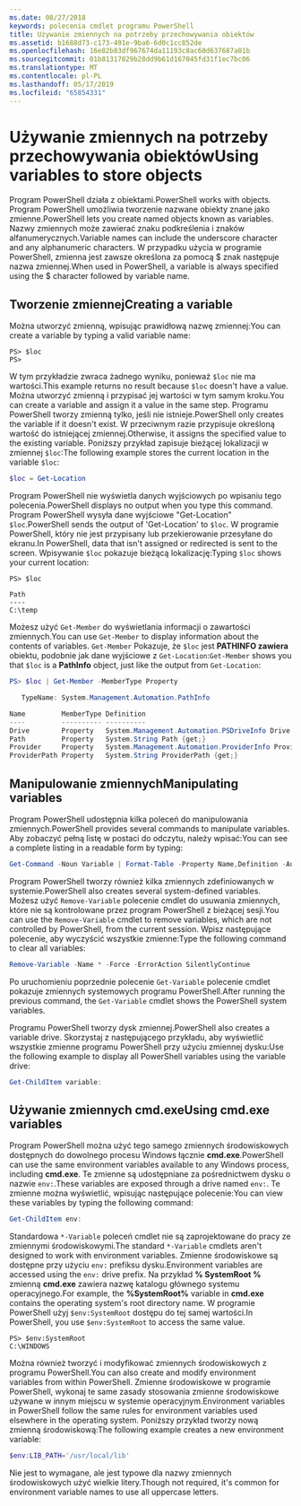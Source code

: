 ```yaml
---
ms.date: 08/27/2018
keywords: polecenia cmdlet programu PowerShell
title: Używanie zmiennych na potrzeby przechowywania obiektów
ms.assetid: b1688d73-c173-491e-9ba6-6d0c1cc852de
ms.openlocfilehash: 16e82b83df967674da11193c8ac60d637687a01b
ms.sourcegitcommit: 01b81317029b28dd9b61d167045fd31f1ec7bc06
ms.translationtype: MT
ms.contentlocale: pl-PL
ms.lasthandoff: 05/17/2019
ms.locfileid: "65854331"
---
```

# <a name="using-variables-to-store-objects"></a><span data-ttu-id="1f655-103">Używanie zmiennych na potrzeby przechowywania obiektów</span><span class="sxs-lookup"><span data-stu-id="1f655-103">Using variables to store objects</span></span>

<span data-ttu-id="1f655-104">Program PowerShell działa z obiektami.</span><span class="sxs-lookup"><span data-stu-id="1f655-104">PowerShell works with objects.</span></span> <span data-ttu-id="1f655-105">Program PowerShell umożliwia tworzenie nazwane obiekty znane jako zmienne.</span><span class="sxs-lookup"><span data-stu-id="1f655-105">PowerShell lets you create named objects known as variables.</span></span>
<span data-ttu-id="1f655-106">Nazwy zmiennych może zawierać znaku podkreślenia i znaków alfanumerycznych.</span><span class="sxs-lookup"><span data-stu-id="1f655-106">Variable names can include the underscore character and any alphanumeric characters.</span></span> <span data-ttu-id="1f655-107">W przypadku użycia w programie PowerShell, zmienna jest zawsze określona za pomocą \$ znak następuje nazwa zmiennej.</span><span class="sxs-lookup"><span data-stu-id="1f655-107">When used in PowerShell, a variable is always specified using the \$ character followed by variable name.</span></span>

## <a name="creating-a-variable"></a><span data-ttu-id="1f655-108">Tworzenie zmiennej</span><span class="sxs-lookup"><span data-stu-id="1f655-108">Creating a variable</span></span>

<span data-ttu-id="1f655-109">Można utworzyć zmienną, wpisując prawidłową nazwę zmiennej:</span><span class="sxs-lookup"><span data-stu-id="1f655-109">You can create a variable by typing a valid variable name:</span></span>

```
PS> $loc
PS>
```

<span data-ttu-id="1f655-110">W tym przykładzie zwraca żadnego wyniku, ponieważ `$loc` nie ma wartości.</span><span class="sxs-lookup"><span data-stu-id="1f655-110">This example returns no result because `$loc` doesn't have a value.</span></span> <span data-ttu-id="1f655-111">Można utworzyć zmienną i przypisać jej wartości w tym samym kroku.</span><span class="sxs-lookup"><span data-stu-id="1f655-111">You can create a variable and assign it a value in the same step.</span></span> <span data-ttu-id="1f655-112">Programu PowerShell tworzy zmienną tylko, jeśli nie istnieje.</span><span class="sxs-lookup"><span data-stu-id="1f655-112">PowerShell only creates the variable if it doesn't exist.</span></span>
<span data-ttu-id="1f655-113">W przeciwnym razie przypisuje określoną wartość do istniejącej zmiennej.</span><span class="sxs-lookup"><span data-stu-id="1f655-113">Otherwise, it assigns the specified value to the existing variable.</span></span> <span data-ttu-id="1f655-114">Poniższy przykład zapisuje bieżącej lokalizacji w zmiennej `$loc`:</span><span class="sxs-lookup"><span data-stu-id="1f655-114">The following example stores the current location in the variable `$loc`:</span></span>

```powershell
$loc = Get-Location
```

<span data-ttu-id="1f655-115">Program PowerShell nie wyświetla danych wyjściowych po wpisaniu tego polecenia.</span><span class="sxs-lookup"><span data-stu-id="1f655-115">PowerShell displays no output when you type this command.</span></span> <span data-ttu-id="1f655-116">Program PowerShell wysyła dane wyjściowe "Get-Location" `$loc`.</span><span class="sxs-lookup"><span data-stu-id="1f655-116">PowerShell sends the output of 'Get-Location' to `$loc`.</span></span> <span data-ttu-id="1f655-117">W programie PowerShell, który nie jest przypisany lub przekierowanie przesyłane do ekranu.</span><span class="sxs-lookup"><span data-stu-id="1f655-117">In PowerShell, data that isn't assigned or redirected is sent to the screen.</span></span> <span data-ttu-id="1f655-118">Wpisywanie `$loc` pokazuje bieżącą lokalizację:</span><span class="sxs-lookup"><span data-stu-id="1f655-118">Typing `$loc` shows your current location:</span></span>

```
PS> $loc

Path
----
C:\temp
```

<span data-ttu-id="1f655-119">Możesz użyć `Get-Member` do wyświetlania informacji o zawartości zmiennych.</span><span class="sxs-lookup"><span data-stu-id="1f655-119">You can use `Get-Member` to display information about the contents of variables.</span></span> <span data-ttu-id="1f655-120">`Get-Member` Pokazuje, że `$loc` jest **PATHINFO zawiera** obiektu, podobnie jak dane wyjściowe z `Get-Location`:</span><span class="sxs-lookup"><span data-stu-id="1f655-120">`Get-Member` shows you that `$loc` is a **PathInfo** object, just like the output from `Get-Location`:</span></span>

```powershell
PS> $loc | Get-Member -MemberType Property

   TypeName: System.Management.Automation.PathInfo

Name         MemberType Definition
----         ---------- ----------
Drive        Property   System.Management.Automation.PSDriveInfo Drive {get;}
Path         Property   System.String Path {get;}
Provider     Property   System.Management.Automation.ProviderInfo Provider {...
ProviderPath Property   System.String ProviderPath {get;}
```

## <a name="manipulating-variables"></a><span data-ttu-id="1f655-121">Manipulowanie zmiennych</span><span class="sxs-lookup"><span data-stu-id="1f655-121">Manipulating variables</span></span>

<span data-ttu-id="1f655-122">Program PowerShell udostępnia kilka poleceń do manipulowania zmiennych.</span><span class="sxs-lookup"><span data-stu-id="1f655-122">PowerShell provides several commands to manipulate variables.</span></span> <span data-ttu-id="1f655-123">Aby zobaczyć pełną listę w postaci do odczytu, należy wpisać:</span><span class="sxs-lookup"><span data-stu-id="1f655-123">You can see a complete listing in a readable form by typing:</span></span>

```powershell
Get-Command -Noun Variable | Format-Table -Property Name,Definition -AutoSize -Wrap
```

<span data-ttu-id="1f655-124">Program PowerShell tworzy również kilka zmiennych zdefiniowanych w systemie.</span><span class="sxs-lookup"><span data-stu-id="1f655-124">PowerShell also creates several system-defined variables.</span></span> <span data-ttu-id="1f655-125">Możesz użyć `Remove-Variable` polecenie cmdlet do usuwania zmiennych, które nie są kontrolowane przez program PowerShell z bieżącej sesji.</span><span class="sxs-lookup"><span data-stu-id="1f655-125">You can use the `Remove-Variable` cmdlet to remove variables, which are not controlled by PowerShell, from the current session.</span></span> <span data-ttu-id="1f655-126">Wpisz następujące polecenie, aby wyczyścić wszystkie zmienne:</span><span class="sxs-lookup"><span data-stu-id="1f655-126">Type the following command to clear all variables:</span></span>

```powershell
Remove-Variable -Name * -Force -ErrorAction SilentlyContinue
```

<span data-ttu-id="1f655-127">Po uruchomieniu poprzednie polecenie `Get-Variable` polecenie cmdlet pokazuje zmiennych systemowych programu PowerShell.</span><span class="sxs-lookup"><span data-stu-id="1f655-127">After running the previous command, the `Get-Variable` cmdlet shows the PowerShell system variables.</span></span>

<span data-ttu-id="1f655-128">Programu PowerShell tworzy dysk zmiennej.</span><span class="sxs-lookup"><span data-stu-id="1f655-128">PowerShell also creates a variable drive.</span></span> <span data-ttu-id="1f655-129">Skorzystaj z następującego przykładu, aby wyświetlić wszystkie zmienne programu PowerShell przy użyciu zmiennej dysku:</span><span class="sxs-lookup"><span data-stu-id="1f655-129">Use the following example to display all PowerShell variables using the variable drive:</span></span>

```powershell
Get-ChildItem variable:
```

## <a name="using-cmdexe-variables"></a><span data-ttu-id="1f655-130">Używanie zmiennych cmd.exe</span><span class="sxs-lookup"><span data-stu-id="1f655-130">Using cmd.exe variables</span></span>

<span data-ttu-id="1f655-131">Program PowerShell można użyć tego samego zmiennych środowiskowych dostępnych do dowolnego procesu Windows łącznie **cmd.exe**.</span><span class="sxs-lookup"><span data-stu-id="1f655-131">PowerShell can use the same environment variables available to any Windows process, including **cmd.exe**.</span></span> <span data-ttu-id="1f655-132">Te zmienne są udostępniane za pośrednictwem dysku o nazwie `env:`.</span><span class="sxs-lookup"><span data-stu-id="1f655-132">These variables are exposed through a drive named `env:`.</span></span> <span data-ttu-id="1f655-133">Te zmienne można wyświetlić, wpisując następujące polecenie:</span><span class="sxs-lookup"><span data-stu-id="1f655-133">You can view these variables by typing the following command:</span></span>

```powershell
Get-ChildItem env:
```

<span data-ttu-id="1f655-134">Standardowa `*-Variable` poleceń cmdlet nie są zaprojektowane do pracy ze zmiennymi środowiskowymi.</span><span class="sxs-lookup"><span data-stu-id="1f655-134">The standard `*-Variable` cmdlets aren't designed to work with environment variables.</span></span> <span data-ttu-id="1f655-135">Zmienne środowiskowe są dostępne przy użyciu `env:` prefiksu dysku.</span><span class="sxs-lookup"><span data-stu-id="1f655-135">Environment variables are accessed using the `env:` drive prefix.</span></span> <span data-ttu-id="1f655-136">Na przykład **% SystemRoot %** zmienną **cmd.exe** zawiera nazwę katalogu głównego systemu operacyjnego.</span><span class="sxs-lookup"><span data-stu-id="1f655-136">For example, the **%SystemRoot%** variable in **cmd.exe** contains the operating system's root directory name.</span></span> <span data-ttu-id="1f655-137">W programie PowerShell użyj `$env:SystemRoot` dostępu do tej samej wartości.</span><span class="sxs-lookup"><span data-stu-id="1f655-137">In PowerShell, you use `$env:SystemRoot` to access the same value.</span></span>

```
PS> $env:SystemRoot
C:\WINDOWS
```

<span data-ttu-id="1f655-138">Można również tworzyć i modyfikować zmiennych środowiskowych z programu PowerShell.</span><span class="sxs-lookup"><span data-stu-id="1f655-138">You can also create and modify environment variables from within PowerShell.</span></span> <span data-ttu-id="1f655-139">Zmienne środowiskowe w programie PowerShell, wykonaj te same zasady stosowania zmienne środowiskowe używane w innym miejscu w systemie operacyjnym.</span><span class="sxs-lookup"><span data-stu-id="1f655-139">Environment variables in PowerShell follow the same rules for environment variables used elsewhere in the operating system.</span></span> <span data-ttu-id="1f655-140">Poniższy przykład tworzy nową zmienną środowiskową:</span><span class="sxs-lookup"><span data-stu-id="1f655-140">The following example creates a new environment variable:</span></span>

```powershell
$env:LIB_PATH='/usr/local/lib'
```

<span data-ttu-id="1f655-141">Nie jest to wymagane, ale jest typowe dla nazwy zmiennych środowiskowych użyć wielkie litery.</span><span class="sxs-lookup"><span data-stu-id="1f655-141">Though not required, it's common for environment variable names to use all uppercase letters.</span></span>

